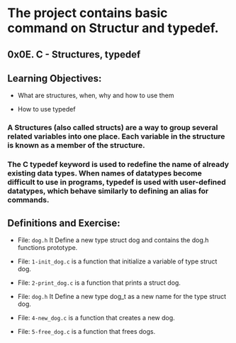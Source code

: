 # The project contains basic command on Structur and typedef.

## 0x0E. C - Structures, typedef

## Learning Objectives:

- What are structures, when, why and how to use them

- How to use typedef

### A Structures (also called structs) are a way to group several related variables into one place. Each variable in the structure is known as a member of the structure.

### The C typedef keyword is used to redefine the name of already existing data types. When names of datatypes become difficult to use in programs, typedef is used with user-defined datatypes, which behave similarly to defining an alias for commands.

## Definitions and Exercise:

- File: `dog.h` It Define a new type struct dog and contains the dog.h functions prototype.

- File: `1-init_dog.c` is a function that initialize a variable of type struct dog.

- File: `2-print_dog.c` is a function that prints a struct dog.

- File: `dog.h` It Define a new type dog_t as a new name for the type struct dog.

- File: `4-new_dog.c` is a function that creates a new dog.

- File: `5-free_dog.c` is a function that frees dogs.
